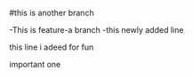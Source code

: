 #this is another branch

  -This is feature-a branch
  -this newly added line

this line i adeed for fun

important one
